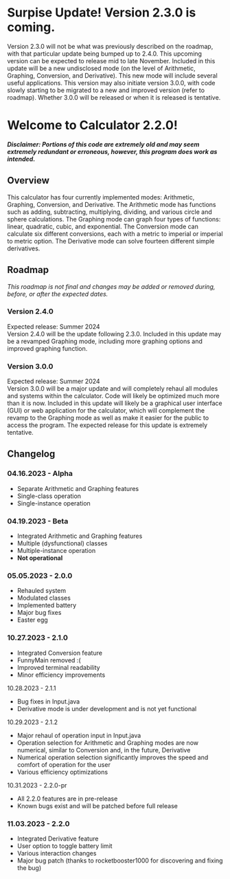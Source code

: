 # Surpise Update! Version 2.3.0 is coming.
Version 2.3.0 will not be what was previously described on the roadmap, with that particular update being bumped up to 2.4.0. This upcoming version can be expected to release mid to late November. Included in this update will be a new undisclosed mode (on the level of Arithmetic, Graphing, Conversion, and Derivative). This new mode will include several useful applications. This version may also initiate version 3.0.0, with code slowly starting to be migrated to a new and improved version (refer to roadmap). Whether 3.0.0 will be released or when it is released is tentative.

# Welcome to Calculator 2.2.0!

***Disclaimer:
Portions of this code are extremely old and may seem extremely redundant or erroneous, however, this program does work as intended.***

## Overview
This calculator has four currently implemented modes: Arithmetic, Graphing, Conversion, and Derivative. The Arithmetic mode has functions such as adding, subtracting, multiplying, dividing, and various circle and sphere calculations. The Graphing mode can graph four types of functions: linear, quadratic, cubic, and exponential. The Conversion mode can calculate six different conversions, each with a metric to imperial or imperial to metric option. The Derivative mode can solve fourteen different simple derivatives.

## Roadmap
*This roadmap is not final and changes may be added or removed during, before, or after the expected dates.*

### Version 2.4.0
Expected release: Summer 2024<br>
Version 2.4.0 will be the update following 2.3.0. Included in this update may be a revamped Graphing mode, including more graphing options and improved graphing function.
### Version 3.0.0
Expected release: Summer 2024<br>
Version 3.0.0 will be a major update and will completely rehaul all modules and systems within the calculator. Code will likely be optimized much more than it is now. Included in this update will likely be a graphical user interface (GUI) or web application for the calculator, which will complement the revamp to the Graphing mode as well as make it easier for the public to access the program. The expected release for this update is extremely tentative.

## Changelog
### 04.16.2023 - Alpha
- Separate Arithmetic and Graphing features
- Single-class operation
- Single-instance operation
### 04.19.2023 - Beta
- Integrated Arithmetic and Graphing features
- Multiple (dysfunctional) classes
- Multiple-instance operation
- **Not operational**
### 05.05.2023 - 2.0.0
- Rehauled system
- Modulated classes
- Implemented battery
- Major bug fixes
- Easter egg
### 10.27.2023 - 2.1.0
- Integrated Conversion feature
- FunnyMain removed :(
- Improved terminal readability
- Minor efficiency improvements<br>

10.28.2023 - 2.1.1
- Bug fixes in Input.java
- Derivative mode is under development and is not yet functional<br>

10.29.2023 - 2.1.2
- Major rehaul of operation input in Input.java
- Operation selection for Arithmetic and Graphing modes are now numerical, similar to Conversion and, in the future, Derivative
- Numerical operation selection significantly improves the speed and comfort of operation for the user
- Various efficiency optimizations

10.31.2023 - 2.2.0-pr
- All 2.2.0 features are in pre-release
- Known bugs exist and will be patched before full release

### 11.03.2023 - 2.2.0
- Integrated Derivative feature
- User option to toggle battery limit
- Various interaction changes
- Major bug patch (thanks to rocketbooster1000 for discovering and fixing the bug)
